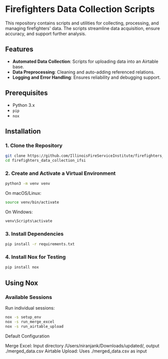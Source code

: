 # Firefighters Data Collection Scripts

This repository contains scripts and utilities for collecting, processing, and managing firefighters' data. The scripts streamline data acquisition, ensure accuracy, and support further analysis.

## Features
- **Automated Data Collection**: Scripts for uploading data into an Airtable base.
- **Data Preprocessing**: Cleaning and auto-adding referenced relations.
- **Logging and Error Handling**: Ensures reliability and debugging support.

## Prerequisites
- Python 3.x
- `pip`
- `nox`

## Installation

### 1. Clone the Repository
```bash
git clone https://github.com/IllinoisFireServiceInstitute/firefighters_data_collection_ifsi.git
cd firefighters_data_collection_ifsi
```

### 2. Create and Activate a Virtual Environment

```bash
python3 -m venv venv
```

On macOS/Linux:

```bash
source venv/bin/activate
```

On Windows:

```bash
venv\Scripts\activate
```

### 3. Install Dependencies

```bash
pip install -r requirements.txt
```
### 4. Install Nox for Testing

```bash
pip install nox
```

## Using Nox

### Available Sessions
Run individual sessions:
```bash
nox -s setup_env
nox -s run_merge_excel
nox -s run_airtable_upload
```

Default Configuration

Merge Excel: Input directory /Users/niranjank/Downloads/updated/, output ./merged_data.csv
Airtable Upload: Uses ./merged_data.csv as input


